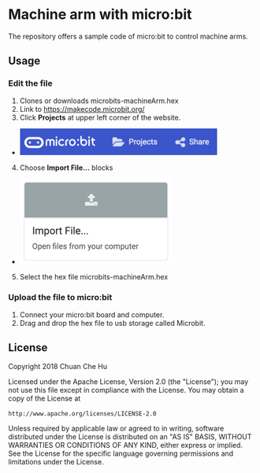 # Machine arm with micro:bit

The repository offers a sample code of micro:bit to control machine arms.

## Usage ##

### Edit the file ###
1. Clones or downloads microbits-machineArm.hex
2. Link to https://makecode.microbit.org/
3. Click **Projects** at upper left corner of the website.
  * <img src="/screenshots/click-projects.png" width="400">
4. Choose **Import File...** blocks
  * <img src="/screenshots/importFile.png" width="307">
5. Select the hex file microbits-machineArm.hex

### Upload the file to micro:bit ###
1. Connect your micro:bit board and computer.
2. Drag and drop the hex file to usb storage called Microbit.

## License ##

Copyright 2018 Chuan Che Hu

Licensed under the Apache License, Version 2.0 (the "License"); you may not use this file except in compliance with the License. You may obtain a copy of the License at
```
http://www.apache.org/licenses/LICENSE-2.0
```
Unless required by applicable law or agreed to in writing, software distributed under the License is distributed on an "AS IS" BASIS, WITHOUT WARRANTIES OR CONDITIONS OF ANY KIND, either express or implied. See the License for the specific language governing permissions and limitations under the License.
